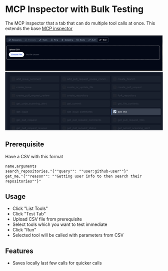 # MCP Inspector with Bulk Testing

The MCP inspector that a tab that can do multiple tool calls at once. This extends the base [MCP inspector](https://github.com/pallassecurity/mcp-inspector)

![Upload previous tests](https://raw.githubusercontent.com/pallassecurity/mcp-inspector/refs/heads/main/screens/upload.png)
![Selection Previous tests](https://raw.githubusercontent.com/pallassecurity/mcp-inspector/refs/heads/main/screens/selection.png)


## Prerequisite

Have a CSV with this format
```
name,arguments
search_repositories,"{""query"": ""user:github-user""}"
get_me,"{""reason"": ""Getting user info to then search their repositories""}"
```

## Usage
- Click "List Tools"
- Click "Test Tab"
- Upload CSV file from prerequisite
- Select tools which you want to test immediate
- Click "Run"
- Selected tool will be called with parameters from CSV

## Features 
- Saves locally last few calls for quicker calls
